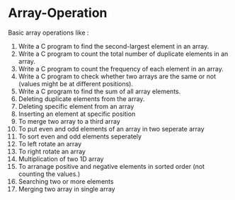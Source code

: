 # Array-Operation
Basic array operations like :
1) Write a C program to find the second-largest element in an array.
2) Write a C program to count the total number of duplicate elements in an array.
3) Write a C program to count the frequency of each element in an array.
4) Write a C program to check whether two arrays are the same or not (values might be at different positions).
5) Write a C program to find the sum of all array elements.
6) Deleting duplicate elements from the array.
7) Deleting specific element from an array
8) Inserting an element at specific position
9) To merge two array to a third array
10) To put even and odd elements of an array in two seperate array
11) To sort even and odd elements seperately
12) To left rotate an array
13) To right rotate an array
14) Multiplication of two 1D array
15) To arranage positive and negative elements in sorted order (not counting the values.)
16) Searching two or more elements
17) Merging two array in single array
